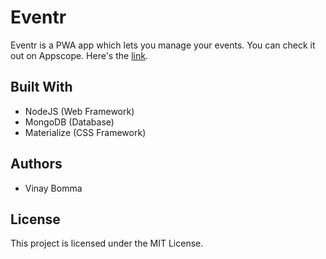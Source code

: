 # Eventr

Eventr is a PWA app which lets you manage your events. You can check it out on Appscope. Here's the [link](https://appsco.pe/app/eventr).

## Built With

+ NodeJS (Web Framework)
+ MongoDB (Database)
+ Materialize (CSS Framework)
 
## Authors

+ Vinay Bomma

## License

This project is licensed under the MIT License.
